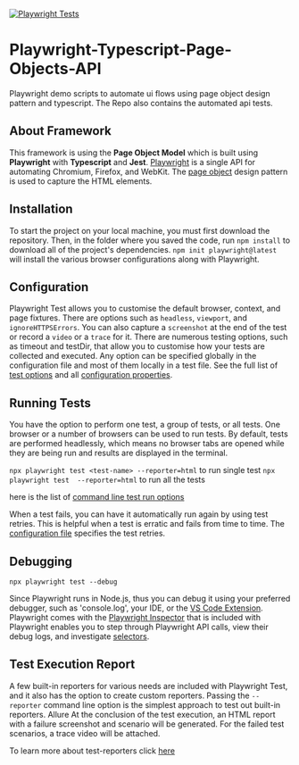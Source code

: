 [![Playwright Tests](https://github.com/PrinceSoni83/Playwright-Typescript-UI-API-Test/actions/workflows/playwright.yml/badge.svg)](https://github.com/PrinceSoni83/Playwright-Typescript-UI-API-Test/actions/workflows/playwright.yml)

# Playwright-Typescript-Page-Objects-API
Playwright demo scripts to automate ui flows using page object design pattern and typescript. The Repo also contains the automated api tests.

## About Framework

This framework is using the **Page Object Model** which is built using **Playwright** with **Typescript** and **Jest**. [Playwright](https://github.com/microsoft/playwright) is a single API for automating Chromium, Firefox, and WebKit. The [page object](https://playwright.dev/docs/pom) design pattern is used to capture the HTML elements.

## Installation

To start the project on your local machine, you must first download the repository. Then, in the folder where you saved the code, run `npm install` to download all of the project's dependencies. `npm init playwright@latest` will install the various browser configurations along with Playwright.

## Configuration

Playwright Test allows you to customise the default browser, context, and page fixtures. There are options such as `headless`, `viewport`, and `ignoreHTTPSErrors`. You can also capture a `screenshot` at the end of the test or record a `video` or a `trace` for it. There are numerous testing options, such as timeout and testDir, that allow you to customise how your tests are collected and executed. Any option can be specified globally in the configuration file and most of them locally in a test file.
See the full list of [test options](https://playwright.dev/docs/api/class-testoptions) and all [configuration properties](https://playwright.dev/docs/api/class-testconfig).

## Running Tests

You have the option to perform one test, a group of tests, or all tests. One browser or a number of browsers can be used to run tests. By default, tests are performed headlessly, which means no browser tabs are opened while they are being run and results are displayed in the terminal.

`npx playwright test <test-name> --reporter=html` to run single test
`npx playwright test  --reporter=html` to run all the tests

here is the list of [command line test run options](https://playwright.dev/docs/running-tests#command-line)

When a test fails, you can have it automatically run again by using test retries. This is helpful when a test is erratic and fails from time to time. The [configuration file](https://playwright.dev/docs/test-configuration) specifies the test retries.

## Debugging

`npx playwright test --debug`

Since Playwright runs in Node.js, thus you can debug it using your preferred debugger, such as 'console.log', your IDE, or the [VS Code Extension](https://playwright.dev/docs/getting-started-vscode). Playwright comes with the [Playwright Inspector](https://playwright.dev/docs/debug#playwright-inspector) that is included with Playwright enables you to step through Playwright API calls, view their debug logs, and investigate [selectors](https://playwright.dev/docs/selectors).

## Test Execution Report

A few built-in reporters for various needs are included with Playwright Test, and it also has the option to create custom reporters. Passing the `--reporter` command line option is the simplest approach to test out built-in reporters. Allure At the conclusion of the test execution, an HTML report with a failure screenshot and scenario will be generated. For the failed test scenarios, a trace video will be attached.

To learn more about test-reporters click [here](https://playwright.dev/docs/test-reporters)
